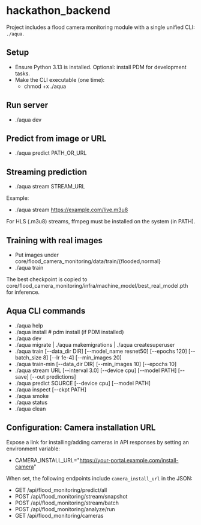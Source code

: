 # hackathon_backend

Project includes a flood camera monitoring module with a single unified CLI: `./aqua`.

## Setup

- Ensure Python 3.13 is installed. Optional: install PDM for development tasks.
- Make the CLI executable (one time):
  - chmod +x ./aqua

## Run server

- ./aqua dev

## Predict from image or URL

- ./aqua predict PATH_OR_URL

## Streaming prediction

- ./aqua stream STREAM_URL

Example:

- ./aqua stream <https://example.com/live.m3u8>

For HLS (.m3u8) streams, ffmpeg must be installed on the system (in PATH).

## Training with real images

- Put images under core/flood_camera_monitoring/data/train/{flooded,normal}
- ./aqua train

The best checkpoint is copied to core/flood_camera_monitoring/infra/machine_model/best_real_model.pth for inference.

## Aqua CLI commands

- ./aqua help
- ./aqua install # pdm install (if PDM installed)
- ./aqua dev
- ./aqua migrate | ./aqua makemigrations | ./aqua createsuperuser
- ./aqua train [--data_dir DIR] [--model_name resnet50] [--epochs 120] [--batch_size 8] [--lr 1e-4] [--min_images 20]
- ./aqua train-min [--data_dir DIR] [--min_images 10] [--epochs 10]
- ./aqua stream URL [--interval 3.0] [--device cpu] [--model PATH] [--save] [--out predictions]
- ./aqua predict SOURCE [--device cpu] [--model PATH]
- ./aqua inspect [--ckpt PATH]
- ./aqua smoke
- ./aqua status
- ./aqua clean

## Configuration: Camera installation URL

Expose a link for installing/adding cameras in API responses by setting an environment variable:

- CAMERA_INSTALL_URL="https://your-portal.example.com/install-camera"

When set, the following endpoints include `camera_install_url` in the JSON:

- GET /api/flood_monitoring/predict/all
- POST /api/flood_monitoring/stream/snapshot
- POST /api/flood_monitoring/stream/batch
- POST /api/flood_monitoring/analyze/run
- GET /api/flood_monitoring/cameras

